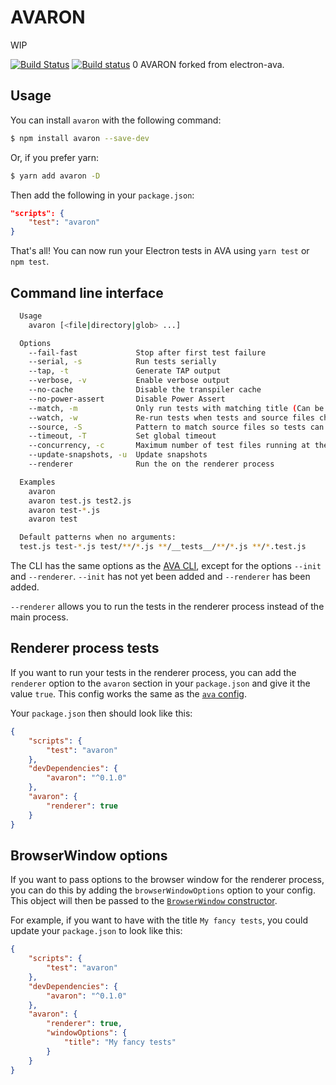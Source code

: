 # AVARON

WIP

[![Build Status](https://travis-ci.org/bokuweb/avaron.svg?branch=master)](https://travis-ci.org/bokuweb/avaron)
[![Build status](https://ci.appveyor.com/api/projects/status/uegh5k030l8xb5nb/branch/master?svg=true)](https://ci.appveyor.com/project/bokuweb/avaron/branch/master)
0
AVARON forked from electron-ava.

## Usage

You can install `avaron` with the following command:

```sh
$ npm install avaron --save-dev
```

Or, if you prefer yarn:

```sh
$ yarn add avaron -D
```

Then add the following in your `package.json`:

```json
"scripts": {
	"test": "avaron"
}
```

That's all! You can now run your Electron tests in AVA using `yarn test` or `npm test`.

## Command line interface

```sh
  Usage
    avaron [<file|directory|glob> ...]

  Options
    --fail-fast             Stop after first test failure
    --serial, -s            Run tests serially
    --tap, -t               Generate TAP output
    --verbose, -v           Enable verbose output
    --no-cache              Disable the transpiler cache
    --no-power-assert       Disable Power Assert
    --match, -m             Only run tests with matching title (Can be repeated)
    --watch, -w             Re-run tests when tests and source files change
    --source, -S            Pattern to match source files so tests can be re-run (Can be repeated)
    --timeout, -T           Set global timeout
    --concurrency, -c       Maximum number of test files running at the same time (EXPERIMENTAL)
    --update-snapshots, -u  Update snapshots
    --renderer              Run the on the renderer process

  Examples
    avaron
    avaron test.js test2.js
    avaron test-*.js
    avaron test

  Default patterns when no arguments:
  test.js test-*.js test/**/*.js **/__tests__/**/*.js **/*.test.js
```

The CLI has the same options as the
[AVA CLI](https://github.com/avajs/ava/tree/033d4dcdcbdadbf665c740ff450c2a775a8373dc#cli),
except for the options `--init` and `--renderer`. `--init` has not yet been added and
`--renderer` has been added.

`--renderer` allows you to run the tests in the renderer process instead of the main process.

## Renderer process tests

If you want to run your tests in the renderer process, you can add the `renderer`
option to the `avaron` section in your `package.json` and give it the value `true`.
This config works the same as the [`ava` config](https://github.com/avajs/ava#configuration).

Your `package.json` then should look like this:

```json
{
	"scripts": {
		"test": "avaron"
	},
	"devDependencies": {
		"avaron": "^0.1.0"
	},
	"avaron": {
		"renderer": true
	}
}
```

## BrowserWindow options

If you want to pass options to the browser window for the renderer process, you can do this by
adding the `browserWindowOptions` option to your config. This object will then be passed to the
[`BrowserWindow` constructor](http://electron.atom.io/docs/api/browser-window/#new-browserwindowoptions).

For example, if you want to have with the title `My fancy tests`, you could update your `package.json`
to look like this:

```json
{
	"scripts": {
		"test": "avaron"
	},
	"devDependencies": {
		"avaron": "^0.1.0"
	},
	"avaron": {
		"renderer": true,
		"windowOptions": {
			"title": "My fancy tests"
		}
	}
}
```